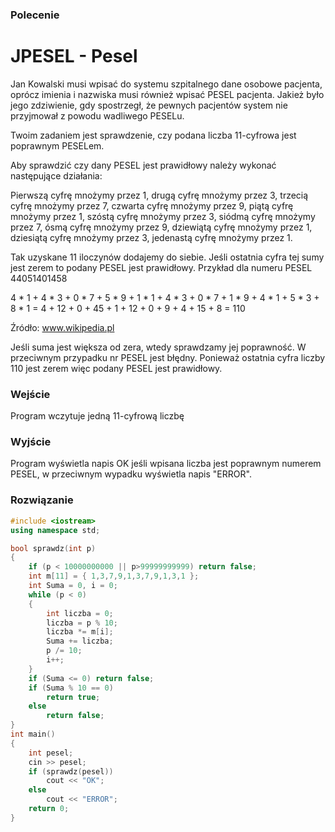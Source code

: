 ### Polecenie
# JPESEL - Pesel

Jan Kowalski musi wpisać do systemu szpitalnego dane osobowe pacjenta, oprócz imienia i nazwiska musi również wpisać PESEL pacjenta. Jakież było jego zdziwienie, gdy spostrzegł, że pewnych pacjentów system nie przyjmował z powodu wadliwego PESELu.

Twoim zadaniem jest sprawdzenie, czy podana liczba 11-cyfrowa jest poprawnym PESELem.

Aby sprawdzić czy dany PESEL jest prawidłowy należy wykonać następujące działania:

Pierwszą cyfrę mnożymy przez 1,
drugą cyfrę mnożymy przez 3,
trzecią cyfrę mnożymy przez 7,
czwarta cyfrę mnożymy przez 9,
piątą cyfrę mnożymy przez 1,
szóstą cyfrę mnożymy przez 3,
siódmą cyfrę mnożymy przez 7,
ósmą cyfrę mnożymy przez 9,
dziewiątą cyfrę mnożymy przez 1,
dziesiątą cyfrę mnożymy przez 3,
jedenastą cyfrę mnożymy przez 1.

Tak uzyskane 11 iloczynów dodajemy do siebie. Jeśli ostatnia cyfra tej sumy jest zerem to podany PESEL jest prawidłowy. Przykład dla numeru PESEL 44051401458

4 * 1 + 4 * 3 + 0 * 7 + 5 * 9 + 1 * 1 + 4 * 3 + 0 * 7 + 1 * 9 + 4 * 1 + 5 * 3 + 8 * 1 = 4 + 12 + 0 + 45 + 1 + 12 + 0 + 9 + 4 + 15 + 8 = 110

Źródło: www.wikipedia.pl

Jeśli suma jest większa od zera, wtedy sprawdzamy jej poprawność. W przeciwnym przypadku nr PESEL jest błędny. Ponieważ ostatnia cyfra liczby 110 jest zerem więc podany PESEL jest prawidłowy.

### Wejście 
Program wczytuje jedną 11-cyfrową liczbę

### Wyjście
Program wyświetla napis OK jeśli wpisana liczba jest poprawnym numerem PESEL, w przeciwnym wypadku wyświetla napis "ERROR".

### Rozwiązanie
```cpp
#include <iostream>
using namespace std;

bool sprawdz(int p)
{
	if (p < 10000000000 || p>99999999999) return false;
	int m[11] = { 1,3,7,9,1,3,7,9,1,3,1 };
	int Suma = 0, i = 0;
	while (p < 0)
	{
		int liczba = 0;
		liczba = p % 10;
		liczba *= m[i];
		Suma += liczba;
		p /= 10;
		i++;
	}
	if (Suma <= 0) return false;
	if (Suma % 10 == 0)
		return true;
	else
		return false;
}
int main()
{
	int pesel;
	cin >> pesel;
	if (sprawdz(pesel))
		cout << "OK";
	else
		cout << "ERROR";
	return 0;
}
```